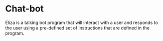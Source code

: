 # Chat-bot
Eliza is a talking bot program that will interact with a user and responds to the user using a pre-defined set of instructions that are defined in the program.

